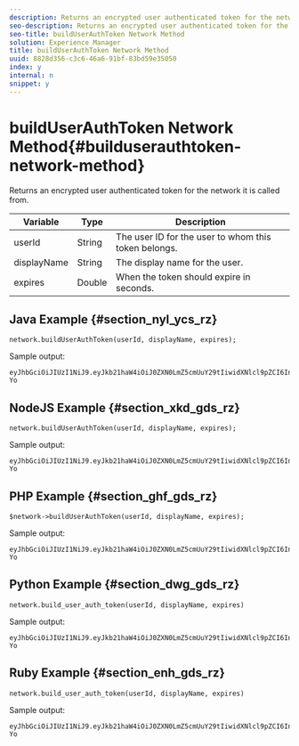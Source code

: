 ```yaml
---
description: Returns an encrypted user authenticated token for the network it is called from.
seo-description: Returns an encrypted user authenticated token for the network it is called from.
seo-title: buildUserAuthToken Network Method
solution: Experience Manager
title: buildUserAuthToken Network Method
uuid: 8828d356-c3c6-46a6-91bf-83bd59e35050
index: y
internal: n
snippet: y
---
```


# buildUserAuthToken Network Method{#builduserauthtoken-network-method}

Returns an encrypted user authenticated token for the network it is called from.

|Variable|Type|Description|
|--- |--- |--- |
|userId|String|The user ID for the user to whom this token belongs.|
|displayName|String|The display name for the user.|
|expires|Double|When the token should expire in seconds.|

## Java Example {#section_nyl_ycs_rz}

```
network.buildUserAuthToken(userId, displayName, expires); 

```

Sample output:

```
eyJhbGciOiJIUzI1NiJ9.eyJkb21haW4iOiJ0ZXN0LmZ5cmUuY29tIiwidXNlcl9pZCI6InN5c3RlbSIsImRpc3BsYXlfbmFtZSI6InN5c3RlbSIsImV4cGlyZXMiOjEzOTY2NTUwODN9.33GuJF_ou2O6CCV22Y3PlLUgP2Igy9vAXfmLONkt-Yo 

```

## NodeJS Example {#section_xkd_gds_rz}

```
network.buildUserAuthToken(userId, displayName, expires); 

```

Sample output:

```
eyJhbGciOiJIUzI1NiJ9.eyJkb21haW4iOiJ0ZXN0LmZ5cmUuY29tIiwidXNlcl9pZCI6InN5c3RlbSIsImRpc3BsYXlfbmFtZSI6InN5c3RlbSIsImV4cGlyZXMiOjEzOTY2NTUwODN9.33GuJF_ou2O6CCV22Y3PlLUgP2Igy9vAXfmLONkt-Yo 

```

## PHP Example {#section_ghf_gds_rz}

```
$network->buildUserAuthToken(userId, displayName, expires); 

```

Sample output:

```
eyJhbGciOiJIUzI1NiJ9.eyJkb21haW4iOiJ0ZXN0LmZ5cmUuY29tIiwidXNlcl9pZCI6InN5c3RlbSIsImRpc3BsYXlfbmFtZSI6InN5c3RlbSIsImV4cGlyZXMiOjEzOTY2NTUwODN9.33GuJF_ou2O6CCV22Y3PlLUgP2Igy9vAXfmLONkt-Yo
```

## Python Example {#section_dwg_gds_rz}

```
network.build_user_auth_token(userId, displayName, expires) 

```

Sample output:

```
eyJhbGciOiJIUzI1NiJ9.eyJkb21haW4iOiJ0ZXN0LmZ5cmUuY29tIiwidXNlcl9pZCI6InN5c3RlbSIsImRpc3BsYXlfbmFtZSI6InN5c3RlbSIsImV4cGlyZXMiOjEzOTY2NTUwODN9.33GuJF_ou2O6CCV22Y3PlLUgP2Igy9vAXfmLONkt-Yo
```

## Ruby Example {#section_enh_gds_rz}

```
network.build_user_auth_token(userId, displayName, expires) 

```

Sample output:

```
eyJhbGciOiJIUzI1NiJ9.eyJkb21haW4iOiJ0ZXN0LmZ5cmUuY29tIiwidXNlcl9pZCI6InN5c3RlbSIsImRpc3BsYXlfbmFtZSI6InN5c3RlbSIsImV4cGlyZXMiOjEzOTY2NTUwODN9.33GuJF_ou2O6CCV22Y3PlLUgP2Igy9vAXfmLONkt-Yo
```
